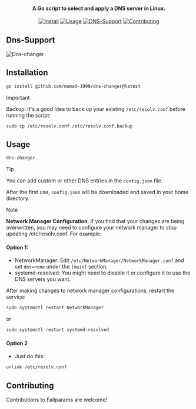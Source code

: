 <h4 align="center">A Go script to select and apply a DNS server in Linux.</h4>
<p align="center">
  <a href="#installation"><img src="https://img.shields.io/badge/Install-blue?style=for-the-badge" alt="Install"></a>
  <a href="#usage"><img src="https://img.shields.io/badge/Usage-green?style=for-the-badge" alt="Usage"></a>
  <a href="#dns-support"><img src="https://img.shields.io/badge/DNS--Support-orange?style=for-the-badge" alt="DNS-Support"></a>
  <a href="#contributing"><img src="https://img.shields.io/badge/Contributing-yellow?style=for-the-badge" alt="Contributing"></a>
</p>

## Dns-Support

![Dns-changer](https://github.com/user-attachments/assets/af03f351-0922-4fd6-98c2-265781c60c5b)

## Installation

```bash
go install github.com/mamad-1999/dns-changer@latest
```
> [!IMPORTANT]
> Backup: It's a good idea to back up your existing `/etc/resolv.conf` before running the script:
> ```bash
> sudo cp /etc/resolv.conf /etc/resolv.conf.backup
> ```

## Usage
   
```bash
dns-changer
```

> [!TIP]
> You can add custom or other DNS entries in the `config.json` file.
> 
> After the first use, `config.json` will be downloaded and saved in your home directory.

> [!NOTE]
> **Network Manager Configuration**: If you find that your changes are being overwritten, you may need to configure your network manager to stop updating /etc/resolv.conf.
For example:
#### Option 1:
- NetworkManager: Edit `/etc/NetworkManager/NetworkManager.conf` and set `dns=none` under the `[main]` section.
- systemd-resolved: You might need to disable it or configure it to use the DNS servers you want.

After making changes to network manager configurations, restart the service:

```bash
sudo systemctl restart NetworkManager
```
or
```bash
sudo systemctl restart systemd-resolved
```
#### Option 2
- Just do this:
```bash
unlink /etc/resolv.conf 
```
## Contributing

Contributions to Fallparams are welcome! 

